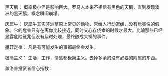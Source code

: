 黑天鹅：
概率极小但是影响巨大。罗马人本来不相信有黑色的天鹅，直到发现澳洲的黑天鹅，概念瞬间崩塌。


灰犀牛：
灰犀牛其实非洲草原上常见的动物，常给人行动迟缓，没有危害性的假象。它的危害只有在离你比较接近，同时又心存侥幸的时候才最大。比喻那些已经显露危险征兆但没有及时处理，最终酿成大祸的事件。

墨菲定律：
凡是有可能发生的事都最终会发生。

极简主义：
生活，工作，情感都极简主义。去掉多余的没有必要的附属的东西。

盖洛普投资者信心指数：

